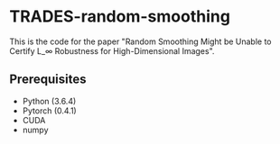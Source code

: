 # TRADES-random-smoothing

This is the code for the paper "Random Smoothing Might be Unable to Certify L_∞ Robustness for High-Dimensional Images".

## Prerequisites
* Python (3.6.4)
* Pytorch (0.4.1)
* CUDA
* numpy
